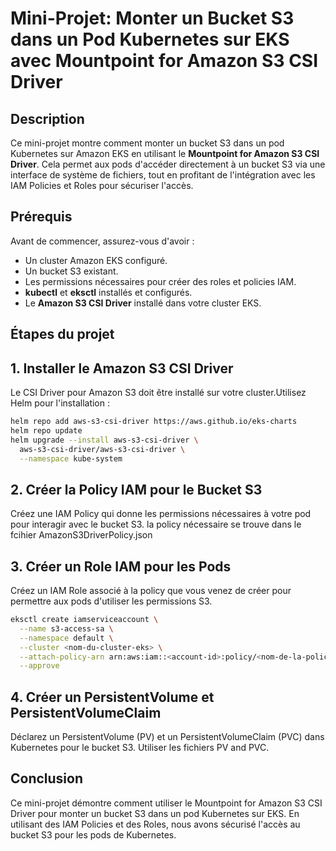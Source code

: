 # Mini-Projet: Monter un Bucket S3 dans un Pod Kubernetes sur EKS avec Mountpoint for Amazon S3 CSI Driver

## Description

Ce mini-projet montre comment monter un bucket S3 dans un pod Kubernetes sur Amazon EKS en utilisant le **Mountpoint for Amazon S3 CSI Driver**. Cela permet aux pods d'accéder directement à un bucket S3 via une interface de système de fichiers, tout en profitant de l'intégration avec les IAM Policies et Roles pour sécuriser l'accès.

## Prérequis

Avant de commencer, assurez-vous d'avoir :

- Un cluster Amazon EKS configuré.
- Un bucket S3 existant.
- Les permissions nécessaires pour créer des roles et policies IAM.
- **kubectl** et **eksctl** installés et configurés.
- Le **Amazon S3 CSI Driver** installé dans votre cluster EKS.

## Étapes du projet

## 1. Installer le Amazon S3 CSI Driver

Le CSI Driver pour Amazon S3 doit être installé sur votre cluster.Utilisez Helm pour l'installation :
```bash
helm repo add aws-s3-csi-driver https://aws.github.io/eks-charts
helm repo update
helm upgrade --install aws-s3-csi-driver \
  aws-s3-csi-driver/aws-s3-csi-driver \
  --namespace kube-system
```

## 2. Créer la Policy IAM pour le Bucket S3
Créez une IAM Policy qui donne les permissions nécessaires à votre pod pour interagir avec le bucket S3. la policy nécessaire se trouve dans le fcihier AmazonS3DriverPolicy.json

## 3. Créer un Role IAM pour les Pods
Créez un IAM Role associé à la policy que vous venez de créer pour permettre aux pods d'utiliser les permissions S3.
```bash
eksctl create iamserviceaccount \
  --name s3-access-sa \
  --namespace default \
  --cluster <nom-du-cluster-eks> \
  --attach-policy-arn arn:aws:iam::<account-id>:policy/<nom-de-la-policy> \
  --approve
```
## 4. Créer un PersistentVolume et PersistentVolumeClaim
Déclarez un PersistentVolume (PV) et un PersistentVolumeClaim (PVC) dans Kubernetes pour le bucket S3. Utiliser les fichiers PV and PVC.

## Conclusion
Ce mini-projet démontre comment utiliser le Mountpoint for Amazon S3 CSI Driver pour monter un bucket S3 dans un pod Kubernetes sur EKS. En utilisant des IAM Policies et des Roles, nous avons sécurisé l'accès au bucket S3 pour les pods de Kubernetes.
